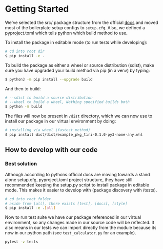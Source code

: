 # Getting Started

We've selected the src/ package structure from the official [docs](https://packaging.python.org/tutorials/packaging-projects/) and moved most of the boilerplate setup configs to ``setup.cfg``. Also, we defined a pyproject.toml which tells python which build method to use.

To install the package in editable mode (to run tests while developing):

```sh
# cd into root dir
$ pip install -e .
```

To build the package as either a wheel or source distribution (sdist), make sure you have upgraded your build method via pip (in a venv) by typing:

```sh
$ python3 -m pip install --upgrade build
```

And then to build:

```sh
# --sdist to build a source distribution
# --wheel to build a wheel, Nothing specified builds both
$ python -m build
```

The files will now be present in ``/dist`` directory, which we can now use to install our package in our virtual environment by doing:

```sh
# installing via wheel (fastest method)
$ pip install dist/dist/example_pkg_tiri-0.1.0-py3-none-any.whl 
```

## How to develop with our code

### Best solution

Although according to pythons official docs are moving towards a stand alone setup.cfg, pyproject.toml project structure, they have still recommended keeping the setup.py script to install package in editable mode. This makes it easier to develop with (package discovery with /tests).

```sh
# cd into root folder
# aside from [all], there exists [test], [docs], [style]
$ pip install -e .[all]
```

Now to run test suite we have our package referenced in our virtual environment, so any changes made in our source code will be reflected. It also means in our tests we can import directly from the module because its now in our python path (see ``test_calculator.py`` for an example).

```sh
pytest -v tests
```